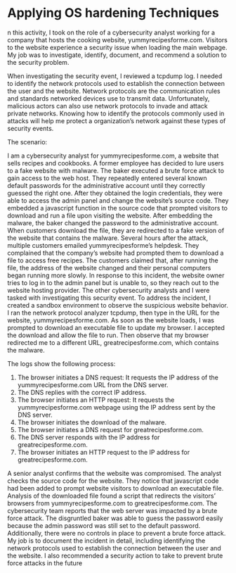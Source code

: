 # Applying OS hardening Techniques
n this activity, I took on the role of a cybersecurity analyst working for a company that hosts the cooking website, yummyrecipesforme.com. 
Visitors to the website experience a security issue when loading the main webpage. My job was to investigate, identify, document, and recommend a solution to the security problem. 

When investigating the security event, I reviewed a tcpdump log. I needed to identify the network protocols used to establish the connection between the user and the website. Network protocols are the communication rules and standards networked devices use to transmit data.
Unfortunately, malicious actors can also use network protocols to invade and attack private networks. Knowing how to identify the protocols commonly used in attacks will help me protect a organization’s network against these types of security events.

The scenario:

I am a cybersecurity analyst for yummyrecipesforme.com, a website that sells recipes and cookbooks. A former employee has decided to lure users to a fake website with malware. 
The baker executed a brute force attack to gain access to the web host. They repeatedly entered several known default passwords for the administrative account until they correctly guessed the right one. 
After they obtained the login credentials, they were able to access the admin panel and change the website’s source code. They embedded a javascript function in the source code that prompted visitors to download and run a file upon visiting the website.
After embedding the malware, the baker changed the password to the administrative account. When customers download the file, they are redirected to a fake version of the website that contains the malware. 
Several hours after the attack, multiple customers emailed yummyrecipesforme’s helpdesk. They complained that the company’s website had prompted them to download a file to access free recipes. 
The customers claimed that, after running the file, the address of the website changed and their personal computers began running more slowly. 
In response to this incident, the website owner tries to log in to the admin panel but is unable to, so they reach out to the website hosting provider. The other cybersecurity analysts and I were tasked with investigating this security event.
To address the incident, I created a sandbox environment to observe the suspicious website behavior. I ran the network protocol analyzer tcpdump, then type in the URL for the website, yummyrecipesforme.com. As soon as the website loads, I was prompted to download an executable file to update my browser. 
I accepted the download and allow the file to run. Then observe that my browser redirected me to a different URL, greatrecipesforme.com, which contains the malware. 

The logs show the following process:
1. The browser initiates a DNS request: It requests the IP address of the yummyrecipesforme.com URL from the DNS server.
2. The DNS replies with the correct IP address.
3. The browser initiates an HTTP request: It requests the yummyrecipesforme.com webpage using the IP address sent by the DNS server.
4. The browser initiates the download of the malware.
5. The browser initiates a DNS request for greatrecipesforme.com.
6. The DNS server responds with the IP address for greatrecipesforme.com.
7. The browser initiates an HTTP request to the IP address for greatrecipesforme.com.

A senior analyst confirms that the website was compromised. The analyst checks the source code for the website. They notice that javascript code had been added to prompt website visitors to download an executable file.
Analysis of the downloaded file found a script that redirects the visitors’ browsers from yummyrecipesforme.com to greatrecipesforme.com. The cybersecurity team reports that the web server was impacted by a brute force attack.
The disgruntled baker was able to guess the password easily because the admin password was still set to the default password. Additionally, there were no controls in place to prevent a brute force attack.
My job is to document the incident in detail, including identifying the network protocols used to establish the connection between the user and the website. I also recommended a security action to take to prevent brute force attacks in the future
